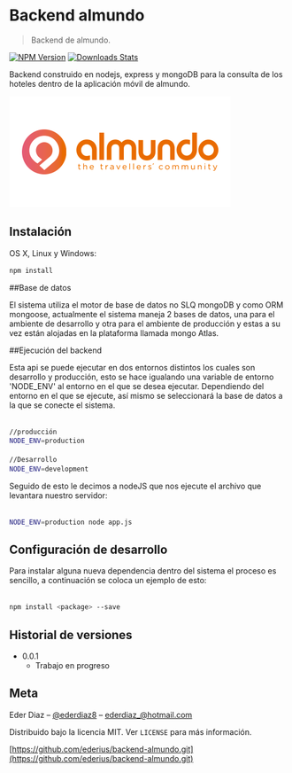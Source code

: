 # Backend almundo
> Backend de almundo.

[![NPM Version][npm-image]][npm-url]
[![Downloads Stats][npm-downloads]][npm-url]

Backend construido en nodejs, express y mongoDB para la consulta de los hoteles dentro de la aplicación móvil de almundo.

![](./Logo-Almundo.png)

## Instalación

OS X, Linux y Windows:

```sh
npm install
```

##Base de datos

El sistema utiliza el motor de base de datos no SLQ mongoDB y como ORM mongoose, actualmente el sistema maneja 2 bases de datos, una para el ambiente de desarrollo y otra para el ambiente de producción y estas a su vez están alojadas en la plataforma llamada mongo Atlas.

##Ejecución del backend

Esta api se puede ejecutar en dos entornos distintos los cuales son desarrollo y producción, esto se hace igualando una variable de entorno 'NODE_ENV' al entorno en el que se desea ejecutar. Dependiendo del entorno en el que se ejecute, así mismo se seleccionará la base de datos a la que se conecte el sistema.

```sh

//producción
NODE_ENV=production

//Desarrollo
NODE_ENV=development

```

Seguido de esto le decimos a nodeJS que nos ejecute el archivo que levantara nuestro servidor:

```sh

NODE_ENV=production node app.js

```

## Configuración de desarrollo

Para instalar alguna nueva dependencia dentro del sistema el proceso es sencillo, a continuación se coloca un ejemplo de esto:

```sh

npm install <package> --save

```


## Historial de versiones

* 0.0.1
    * Trabajo en progreso

## Meta

Eder Diaz – [@ederdiaz8](https://twitter.com/ederdiaz8) – ederdiaz_@hotmail.com

Distribuido bajo la licencia MIT. Ver ``LICENSE`` para más información.

[https://github.com/ederius/backend-almundo.git](https://github.com/ederius/backend-almundo.git)

[npm-image]: https://img.shields.io/npm/v/datadog-metrics.svg?style=flat-square
[npm-url]: https://npmjs.org/package/datadog-metrics
[npm-downloads]: https://img.shields.io/npm/dm/datadog-metrics.svg?style=flat-square